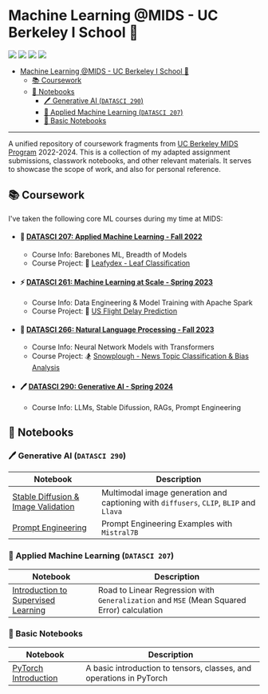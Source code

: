 # Machine Learning @MIDS - UC Berkeley I School  🏫

![](https://img.shields.io/badge/TensorFlow-FF6F00.svg?style=for-the-badge&logo=TensorFlow&logoColor=white)
![](https://img.shields.io/badge/PyTorch-EE4C2C.svg?style=for-the-badge&logo=PyTorch&logoColor=white)
![](https://img.shields.io/badge/scikitlearn-F7931E.svg?style=for-the-badge&logo=scikit-learn&logoColor=white)
![](https://img.shields.io/badge/NumPy-013243.svg?style=for-the-badge&logo=NumPy&logoColor=white)

- [Machine Learning @MIDS - UC Berkeley I School  🏫](#machine-learning-mids---uc-berkeley-i-school--)
  - [📚 Coursework](#-coursework)
  - [📙 Notebooks](#-notebooks)
    - [🖊 Generative AI (`DATASCI 290`)](#-generative-ai-datasci-290)
    - [🤖 Applied Machine Learning (`DATASCI 207`)](#-applied-machine-learning-datasci-207)
    - [📕 Basic Notebooks](#-basic-notebooks)

---

A unified repository of coursework fragments from [UC Berkeley MIDS Program](https://www.ischool.berkeley.edu/programs/mids) 2022-2024. This is a collection of my adapted assignment submissions, classwork notebooks, and other relevant materials. It serves to showcase the scope of work, and also for personal reference.

## 📚 Coursework

I've taken the following core ML courses during my time at MIDS:

- #### 🤖 [DATASCI 207: Applied Machine Learning - Fall 2022](https://ischoolonline.berkeley.edu/data-science/curriculum/applied-machine-learning/)

  - Course Info: Barebones ML, Breadth of Models
  - Course Project: 🍃 [Leafydex - Leaf Classification](https://github.com/cricksmaidiene/leafydex)

- #### ⚡️ [DATASCI 261: Machine Learning at Scale - Spring 2023](https://ischoolonline.berkeley.edu/data-science/curriculum/machine-learning-at-scale/)

  - Course Info: Data Engineering & Model Training with Apache Spark
  - Course Project: 🛬 [US Flight Delay Prediction](https://github.com/cricksmaidiene/flight_delay_prediction)

- #### 📰 [DATASCI 266: Natural Language Processing - Fall 2023](https://ischoolonline.berkeley.edu/data-science/curriculum/natural-language-processing/)

  - Course Info: Neural Network Models with Transformers
  - Course Project: 🏂 [Snowplough - News Topic Classification & Bias Analysis](https://github.com/cricksmaidiene/snowplough)

- #### 🖊 [DATASCI 290: Generative AI - Spring 2024](https://www.ischool.berkeley.edu/courses/datasci/290/genai)

  - Course Info: LLMs, Stable Difussion, RAGs, Prompt Engineering

## 📙 Notebooks

### 🖊 Generative AI (`DATASCI 290`)

| Notebook | Description |
| --- | --- |
| [Stable Diffusion & Image Validation](./src/generative_ai/stable_diffusion_and_image_validation_mids_290_gen_ai.ipynb) | Multimodal image generation and captioning with `diffusers`, `CLIP`, `BLIP` and `Llava` |
| [Prompt Engineering](./src/generative_ai/prompt_engineering_mids_290_gen_ai.ipynb) | Prompt Engineering Examples with `Mistral7B` |

### 🤖 Applied Machine Learning (`DATASCI 207`)

| Notebook | Description |
| --- | --- |
| [Introduction to Supervised Learning](./src/applied_ml/datasci_207_notebook_01.ipynb) | Road to Linear Regression with `Generalization` and `MSE` (Mean Squared Error) calculation |

### 📕 Basic Notebooks

| Notebook | Description |
| --- | --- |
| [PyTorch Introduction](./src/neural_networks/pytorch_introduction.ipynb) | A basic introduction to tensors, classes, and operations in PyTorch |
